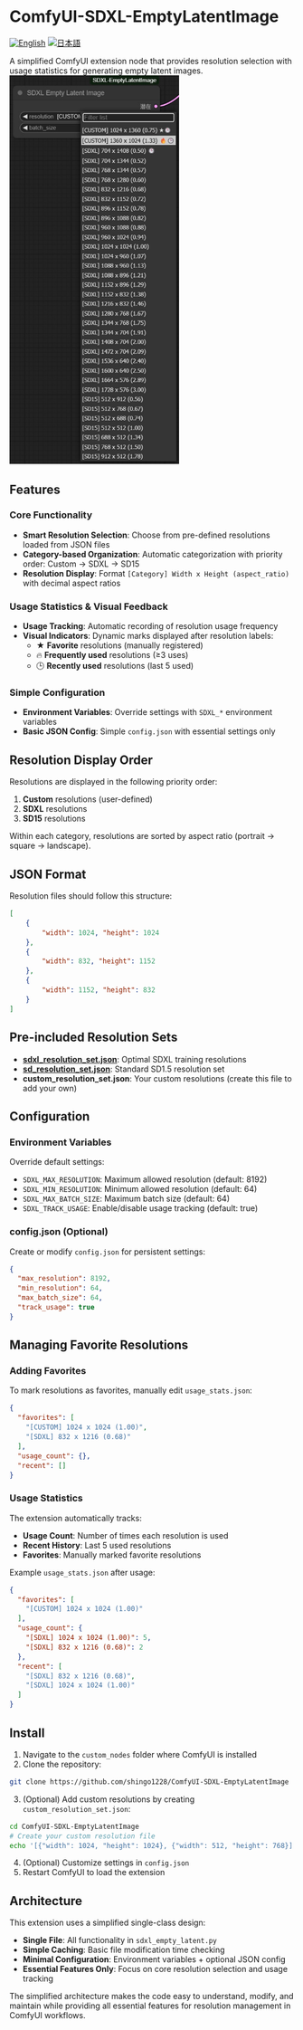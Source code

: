 # ComfyUI-SDXL-EmptyLatentImage

[![English](https://img.shields.io/badge/lang-English-blue.svg)](README.md)
[![日本語](https://img.shields.io/badge/lang-日本語-red.svg)](README.jp.md)

A simplified ComfyUI extension node that provides resolution selection with usage statistics for generating empty latent images.<br>
<img src="misc/ss_resolution_list.jpg" alt="Node image" style="width:300px; height:auto;">

## Features

### Core Functionality
- **Smart Resolution Selection**: Choose from pre-defined resolutions loaded from JSON files
- **Category-based Organization**: Automatic categorization with priority order: Custom → SDXL → SD15
- **Resolution Display**: Format `[Category] Width x Height (aspect_ratio)` with decimal aspect ratios

### Usage Statistics & Visual Feedback
- **Usage Tracking**: Automatic recording of resolution usage frequency
- **Visual Indicators**: Dynamic marks displayed after resolution labels:
  - ★ **Favorite** resolutions (manually registered)
  - 🔥 **Frequently used** resolutions (≥3 uses)
  - 🕒 **Recently used** resolutions (last 5 used)

### Simple Configuration
- **Environment Variables**: Override settings with `SDXL_*` environment variables
- **Basic JSON Config**: Simple `config.json` with essential settings only

## Resolution Display Order

Resolutions are displayed in the following priority order:
1. **Custom** resolutions (user-defined)
2. **SDXL** resolutions 
3. **SD15** resolutions

Within each category, resolutions are sorted by aspect ratio (portrait → square → landscape).

## JSON Format

Resolution files should follow this structure:
```json
[
    {
        "width": 1024, "height": 1024
    },
    {
        "width": 832, "height": 1152
    },
    {
        "width": 1152, "height": 832
    }
]
```

## Pre-included Resolution Sets
- **[sdxl_resolution_set.json](sdxl_resolution_set.json)**: Optimal SDXL training resolutions
- **[sd_resolution_set.json](sd_resolution_set.json)**: Standard SD1.5 resolution set
- **custom_resolution_set.json**: Your custom resolutions (create this file to add your own)

## Configuration

### Environment Variables
Override default settings:
- `SDXL_MAX_RESOLUTION`: Maximum allowed resolution (default: 8192)
- `SDXL_MIN_RESOLUTION`: Minimum allowed resolution (default: 64)
- `SDXL_MAX_BATCH_SIZE`: Maximum batch size (default: 64)
- `SDXL_TRACK_USAGE`: Enable/disable usage tracking (default: true)

### config.json (Optional)
Create or modify `config.json` for persistent settings:
```json
{
  "max_resolution": 8192,
  "min_resolution": 64,
  "max_batch_size": 64,
  "track_usage": true
}
```

## Managing Favorite Resolutions

### Adding Favorites
To mark resolutions as favorites, manually edit `usage_stats.json`:

```json
{
  "favorites": [
    "[CUSTOM] 1024 x 1024 (1.00)",
    "[SDXL] 832 x 1216 (0.68)"
  ],
  "usage_count": {},
  "recent": []
}
```

### Usage Statistics
The extension automatically tracks:
- **Usage Count**: Number of times each resolution is used
- **Recent History**: Last 5 used resolutions
- **Favorites**: Manually marked favorite resolutions

Example `usage_stats.json` after usage:
```json
{
  "favorites": [
    "[CUSTOM] 1024 x 1024 (1.00)"
  ],
  "usage_count": {
    "[SDXL] 1024 x 1024 (1.00)": 5,
    "[SDXL] 832 x 1216 (0.68)": 2
  },
  "recent": [
    "[SDXL] 832 x 1216 (0.68)",
    "[SDXL] 1024 x 1024 (1.00)"
  ]
}
```

## Install

1. Navigate to the `custom_nodes` folder where ComfyUI is installed
2. Clone the repository:
```bash
git clone https://github.com/shingo1228/ComfyUI-SDXL-EmptyLatentImage
```
3. (Optional) Add custom resolutions by creating `custom_resolution_set.json`:
```bash
cd ComfyUI-SDXL-EmptyLatentImage
# Create your custom resolution file
echo '[{"width": 1024, "height": 1024}, {"width": 512, "height": 768}]' > custom_resolution_set.json
```
4. (Optional) Customize settings in `config.json`
5. Restart ComfyUI to load the extension

## Architecture

This extension uses a simplified single-class design:
- **Single File**: All functionality in `sdxl_empty_latent.py`
- **Simple Caching**: Basic file modification time checking
- **Minimal Configuration**: Environment variables + optional JSON config
- **Essential Features Only**: Focus on core resolution selection and usage tracking

The simplified architecture makes the code easy to understand, modify, and maintain while providing all essential features for resolution management in ComfyUI workflows.
